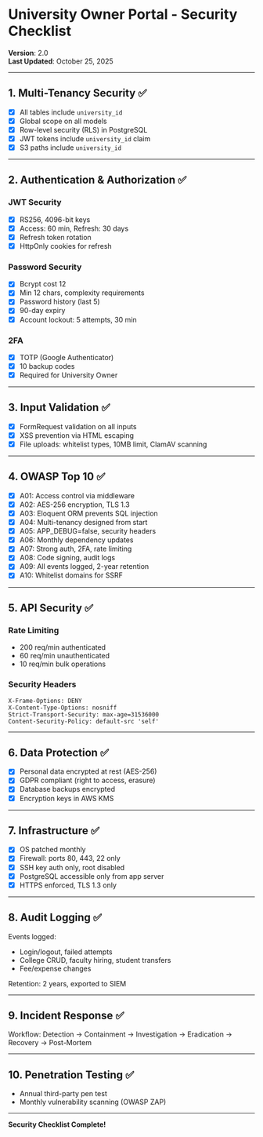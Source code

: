﻿# University Owner Portal - Security Checklist

**Version**: 2.0  
**Last Updated**: October 25, 2025

---

## 1. Multi-Tenancy Security ✅

- [x] All tables include `university_id`
- [x] Global scope on all models
- [x] Row-level security (RLS) in PostgreSQL
- [x] JWT tokens include `university_id` claim
- [x] S3 paths include `university_id`

---

## 2. Authentication & Authorization ✅

### JWT Security
- [x] RS256, 4096-bit keys
- [x] Access: 60 min, Refresh: 30 days
- [x] Refresh token rotation
- [x] HttpOnly cookies for refresh

### Password Security
- [x] Bcrypt cost 12
- [x] Min 12 chars, complexity requirements
- [x] Password history (last 5)
- [x] 90-day expiry
- [x] Account lockout: 5 attempts, 30 min

### 2FA
- [x] TOTP (Google Authenticator)
- [x] 10 backup codes
- [x] Required for University Owner

---

## 3. Input Validation ✅

- [x] FormRequest validation on all inputs
- [x] XSS prevention via HTML escaping
- [x] File uploads: whitelist types, 10MB limit, ClamAV scanning

---

## 4. OWASP Top 10 ✅

- [x] A01: Access control via middleware
- [x] A02: AES-256 encryption, TLS 1.3
- [x] A03: Eloquent ORM prevents SQL injection
- [x] A04: Multi-tenancy designed from start
- [x] A05: APP_DEBUG=false, security headers
- [x] A06: Monthly dependency updates
- [x] A07: Strong auth, 2FA, rate limiting
- [x] A08: Code signing, audit logs
- [x] A09: All events logged, 2-year retention
- [x] A10: Whitelist domains for SSRF

---

## 5. API Security ✅

### Rate Limiting
- 200 req/min authenticated
- 60 req/min unauthenticated
- 10 req/min bulk operations

### Security Headers
```
X-Frame-Options: DENY
X-Content-Type-Options: nosniff
Strict-Transport-Security: max-age=31536000
Content-Security-Policy: default-src 'self'
```

---

## 6. Data Protection ✅

- [x] Personal data encrypted at rest (AES-256)
- [x] GDPR compliant (right to access, erasure)
- [x] Database backups encrypted
- [x] Encryption keys in AWS KMS

---

## 7. Infrastructure ✅

- [x] OS patched monthly
- [x] Firewall: ports 80, 443, 22 only
- [x] SSH key auth only, root disabled
- [x] PostgreSQL accessible only from app server
- [x] HTTPS enforced, TLS 1.3 only

---

## 8. Audit Logging ✅

Events logged:
- Login/logout, failed attempts
- College CRUD, faculty hiring, student transfers
- Fee/expense changes

Retention: 2 years, exported to SIEM

---

## 9. Incident Response ✅

Workflow: Detection → Containment → Investigation → Eradication → Recovery → Post-Mortem

---

## 10. Penetration Testing ✅

- Annual third-party pen test
- Monthly vulnerability scanning (OWASP ZAP)

---

**Security Checklist Complete!**
